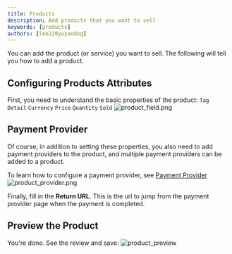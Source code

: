 ```yaml
---
title: Products
description: Add products that you want to sell
keywords: [products]
authors: [leo220yuyaodog]
---
```


You can add the product (or service) you want to sell. The following will tell you how to add a product.

## Configuring Products Attributes

First, you need to understand the basic properties of the product:
`Tag`
`Detail`
`Currency`
`Price`
`Quantity`
`Sold`
![product_field.png](/img/products/product_field.png)

## Payment Provider

Of course, in addition to setting these properties, you also need to add payment providers to the product,
and multiple payment providers can be added to a product.

To learn how to configure a payment provider, see [Payment Provider](/docs/provider/payment/Alipay)
![product_provider.png](/img/products/product_provider.png)

Finally, fill in the **Return URL**. This is the url to jump from the payment provider page when the payment
is completed.

## Preview the Product

You're done. See the review and save:
![product_preview](/img/products/product_preview.png)
